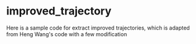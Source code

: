 # improved_trajectory
Here is a sample code for extract improved trajectories, which is adapted from Heng Wang's code with a few modification
